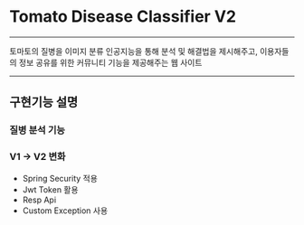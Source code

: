 # Tomato Disease Classifier V2

<hr/> 
토마토의 질병을 이미지 분류 인공지능을 통해 분석 및 해결법을 제시해주고, 이용자들의 정보 공유를 위한 커뮤니티 기능을 제공해주는 웹 사이트  
<hr>

## 구현기능 설명
### 질병 분석 기능



### V1 -> V2 변화
- Spring Security 적용
- Jwt Token 활용
- Resp Api
- Custom Exception 사용



